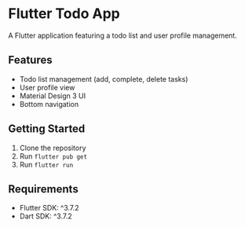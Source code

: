 # Flutter Todo App

A Flutter application featuring a todo list and user profile management.

## Features

- Todo list management (add, complete, delete tasks)
- User profile view
- Material Design 3 UI
- Bottom navigation

## Getting Started

1. Clone the repository
2. Run `flutter pub get`
3. Run `flutter run`

## Requirements

- Flutter SDK: ^3.7.2
- Dart SDK: ^3.7.2
